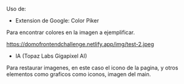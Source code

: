 Uso de:

- Extension de Google: Color Piker

Para encontrar colores en la imagen a ejemplificar.

https://domofrontendchallenge.netlify.app/img/test-2.jpeg

- IA (Topaz Labs Gigapixel AI)

Para restaurar imagenes, en este caso el icono de la pagina, y otros elementos como graficos como iconos, imagen del main.

